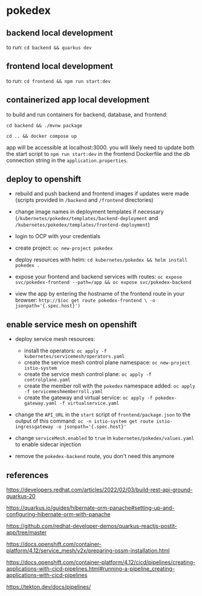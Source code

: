 # pokedex

## backend local development

to run: `cd backend && quarkus dev`

## frontend local development

to run: `cd frontend && npm run start:dev`

## containerized app local development

to build and run containers for backend, database, and frontend:

`cd backend && ./mvnw package`

`cd .. && docker compose up`

app will be accessible at localhost:3000. you will likely need to update both the start script to `npm run start:dev` in the frontend Dockerfile and the db connection string in the `application.properties`.

## deploy to openshift

* rebuild and push backend and frontend images if updates were made (scripts provided in `/backend` and `/frontend` directories)

* change image names in deployment templates if necessary (`/kubernetes/pokedex/templates/backend-deployment` and `/kubernetes/pokedex/templates/frontend-deployment`)

* login to OCP with your credentials

* create project: `oc new-project pokedex`

* deploy resources with helm: `cd kubernetes/pokedex && helm install pokedex .`

* expose your frontend and backend services with routes: `oc expose svc/pokedex-frontend --path=/app && oc expose svc/pokedex-backend`

* view the app by entering the hostname of the frontend route in your browser: `http://$(oc get route pokedex-frontend \
-o jsonpath='{.spec.host}')`

## enable service mesh on openshift

* deploy service mesh resources: 
    * install the operators: `oc apply -f  kubernetes/servicemesh/operators.yaml`
    * create the service mesh control plane namespace: `oc new-project istio-system`
    * create the service mesh control plane: `oc apply -f controlplane.yaml`
    * create the member roll with the `pokedex` namespace added: `oc apply -f servicemeshmemberroll.yaml`
    * create the gateway and virtual service: `oc apply -f pokedex-gateway.yaml -f virtualservice.yaml`  

* change the `API_URL` in the `start` script of `frontend/package.json` to the output of this command: `oc -n istio-system get route istio-ingressgateway -o jsonpath='{.spec.host}'`

* change `serviceMesh.enabled` to `true` in `kubernetes/pokedex/values.yaml` to enable sidecar injection

* remove the `pokedex-backend` route, you don't need this anymore


## references

https://developers.redhat.com/articles/2022/02/03/build-rest-api-ground-quarkus-20

https://quarkus.io/guides/hibernate-orm-panache#setting-up-and-configuring-hibernate-orm-with-panache

https://github.com/redhat-developer-demos/quarkus-reactjs-postit-app/tree/master

https://docs.openshift.com/container-platform/4.12/service_mesh/v2x/preparing-ossm-installation.html

https://docs.openshift.com/container-platform/4.12/cicd/pipelines/creating-applications-with-cicd-pipelines.html#running-a-pipeline_creating-applications-with-cicd-pipelines

https://tekton.dev/docs/pipelines/

